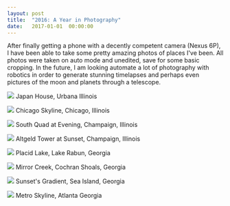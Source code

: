 ```yaml
---
layout: post
title:  "2016: A Year in Photography"
date:   2017-01-01  00:00:00
---
```


After finally getting a phone with a decently competent camera (Nexus 6P), I have
been able to take some pretty amazing photos of places I've been. All photos were
taken on auto mode and unedited, save for some basic cropping. In the future, I
am looking automate a lot of photography with robotics in order to generate
stunning timelapses and perhaps even pictures of the moon and planets through a
telescope.

![]({{site.baseurl}}/images/PhotoPortfolio/JapanHouse.jpg)
Japan House, Urbana Illinois

![]({{site.baseurl}}/images/PhotoPortfolio/Chicago.jpg)
Chicago Skyline, Chicago, Illinois

![]({{site.baseurl}}/images/PhotoPortfolio/SouthQuad.jpg)
South Quad at Evening, Champaign, Illinois

![]({{site.baseurl}}/images/PhotoPortfolio/Altgeld.jpg)
Altgeld Tower at Sunset, Champaign, Illinois

![]({{site.baseurl}}/images/PhotoPortfolio/Kayak.jpg)
Placid Lake, Lake Rabun, Georgia

![]({{site.baseurl}}/images/PhotoPortfolio/Cochran.jpg)
Mirror Creek, Cochran Shoals, Georgia

![]({{site.baseurl}}/images/PhotoPortfolio/SeaIsland.jpg)
Sunset's Gradient, Sea Island, Georgia

![]({{site.baseurl}}/images/PhotoPortfolio/Atlanta.jpg)
Metro Skyline, Atlanta Georgia
